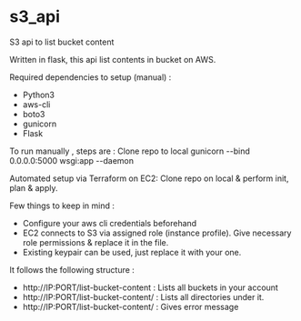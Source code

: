 # s3_api
S3 api to list bucket content


Written in flask, this api list contents in bucket on AWS. 

Required dependencies to setup (manual) :
- Python3
- aws-cli
- boto3
- gunicorn
- Flask

To run manually , steps are :
Clone repo to local
gunicorn --bind 0.0.0.0:5000 wsgi:app --daemon


Automated setup via Terraform on EC2:
Clone repo on local & perform init, plan & apply.

Few things to keep in mind :
- Configure your aws cli credentials beforehand
- EC2 connects to S3 via assigned role (instance profile). Give necessary role permissions & replace it in the file.
- Existing keypair can be used, just replace it with your one.


It follows the following structure : 
- http://IP:PORT/list-bucket-content : Lists all buckets in your account
- http://IP:PORT/list-bucket-content/<bucket-name> : Lists all directories under it.
- http://IP:PORT/list-bucket-content/<bucket-name-not-present> : Gives error message 
